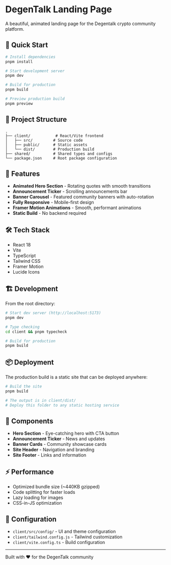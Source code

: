 # DegenTalk Landing Page

A beautiful, animated landing page for the Degentalk crypto community platform.

## 🚀 Quick Start

```bash
# Install dependencies
pnpm install

# Start development server
pnpm dev

# Build for production
pnpm build

# Preview production build
pnpm preview
```

## 📁 Project Structure

```
.
├── client/           # React/Vite frontend
│   ├── src/         # Source code
│   ├── public/      # Static assets
│   └── dist/        # Production build
├── shared/          # Shared types and configs
└── package.json     # Root package configuration
```

## 🎨 Features

- **Animated Hero Section** - Rotating quotes with smooth transitions
- **Announcement Ticker** - Scrolling announcements bar
- **Banner Carousel** - Featured community banners with auto-rotation
- **Fully Responsive** - Mobile-first design
- **Framer Motion Animations** - Smooth, performant animations
- **Static Build** - No backend required

## 🛠️ Tech Stack

- React 18
- Vite
- TypeScript
- Tailwind CSS
- Framer Motion
- Lucide Icons

## 🏗️ Development

From the root directory:

```bash
# Start dev server (http://localhost:5173)
pnpm dev

# Type checking
cd client && pnpm typecheck

# Build for production
pnpm build
```

## 📦 Deployment

The production build is a static site that can be deployed anywhere:

```bash
# Build the site
pnpm build

# The output is in client/dist/
# Deploy this folder to any static hosting service
```

## 🎯 Components

- **Hero Section** - Eye-catching hero with CTA button
- **Announcement Ticker** - News and updates
- **Banner Cards** - Community showcase cards
- **Site Header** - Navigation and branding
- **Site Footer** - Links and information

## ⚡ Performance

- Optimized bundle size (~440KB gzipped)
- Code splitting for faster loads
- Lazy loading for images
- CSS-in-JS optimization

## 🔧 Configuration

- `client/src/config/` - UI and theme configuration
- `client/tailwind.config.js` - Tailwind customization
- `client/vite.config.ts` - Build configuration

---

Built with ❤️ for the DegenTalk community